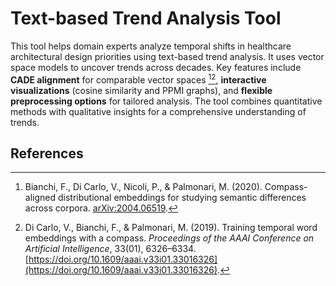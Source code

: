 # Text-based Trend Analysis Tool

This tool helps domain experts analyze temporal shifts in healthcare architectural design priorities using text-based trend analysis. It uses vector space models to uncover trends across decades. Key features include **CADE alignment** for comparable vector spaces [^1][^2], **interactive visualizations** (cosine similarity and PPMI graphs), and **flexible preprocessing options** for tailored analysis. The tool combines quantitative methods with qualitative insights for a comprehensive understanding of trends.

## References

[^1]: Bianchi, F., Di Carlo, V., Nicoli, P., & Palmonari, M. (2020). Compass-aligned distributional embeddings for studying semantic differences across corpora. [arXiv:2004.06519](https://arxiv.org/abs/2004.06519).

[^2]: Di Carlo, V., Bianchi, F., & Palmonari, M. (2019). Training temporal word embeddings with a compass. *Proceedings of the AAAI Conference on Artificial Intelligence*, 33(01), 6326–6334. [https://doi.org/10.1609/aaai.v33i01.33016326](https://doi.org/10.1609/aaai.v33i01.33016326).
